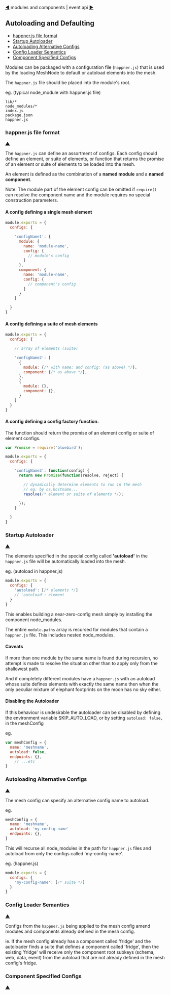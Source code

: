 [&#9664;](modules.md) modules and components | event api [&#9654;](event.md)

## Autoloading and Defaulting

* [happner.js file format](#happnerjs-file-format)
* [Startup Autoloader](#startup-autoloader)
* [Autoloading Alternative Configs](#autoloading-alternative-configs)
* [Config Loader Semantics](#config-loader-semantics)
* [Component Specified Configs](#component-specified-configs)


Modules can be packaged with a configuration file (`happner.js`) that is used by the loading MeshNode to default or autoload elements into the mesh.

The `happner.js` file should be placed into the module's root.

eg. (typical node_module with happner.js file)

```
lib/*
node_modules/*
index.js
package.json
happner.js
```

### happner.js file format

[&#9650;](#)

The `happner.js` can define an assortment of configs. Each config should define an element, or suite of elements, or function that returns the promise of an element or suite of elements to be loaded into the mesh.

An element is defined as the combination of a __named module__ and a __named component__.

Note: The module part of the element config can be omitted if `require()` can resolve the component name and the module requires no special construction parameters.

#### A config defining a single mesh element

```javascript
module.exports = {
  configs: {

    'configName1': {
      module: {
        name: 'module-name',
        config: {
          // module's config
        }
      },
      component: {
        name: 'module-name',
        config: {
          // component's config
        }
      }
    }

  }
}
```

#### A config defining a suite of mesh elements

```javascript
module.exports = {
  configs: {

    // array of elements (suite)

    'configName2': [
      {
        module: {/* with name: and config: (as above) */},
        component: {/* as above */},
      }, 
      {
        module: {},
        component: {},
      }
    ]
  }
}
```


#### A config defining a config factory function.

The function should return the promise of an element config or suite of element configs.

```javascript
var Promise = require('bluebird');

module.exports = {
  configs: {

    'configName3': function(config) {
      return new Promise(function(resolve, reject) {

        // dynamically determine elements to run in the mesh
        // eg. by os.hostname...
        resolve(/* element or suite of elements */);

      });
    }

  }
}
```

### Startup Autoloader

[&#9650;](#)

The elements specified in the special config called __'autoload'__ in the `happner.js` file will be automatically loaded into the mesh.

eg. (autoload in happner.js)
```javascript
module.exports = {
  configs: {
    'autoload': [/* elements */]
    // 'autoload': element
  }
}
```

This enables building a near-zero-config mesh simply by installing the component node_modules.

The entire `module.paths` array is recursed for modules that contain a `happner.js` file. This includes nested node_modules. 

#### Caveats

If more than one module by the same name is found during recursion, no attempt is made to resolve the situation other than to apply only from the shallowest path.

And if completely different modules have a `happner.js` with an autoload whose suite defines elements with exactly the same name then when the only peculiar mixture of elephant footprints on the moon has no sky either.


#### Disabling the Autoloader

If this behaviour is undesirable the autoloader can be disabled by defining the environment variable SKIP_AUTO_LOAD, or by setting `autoload: false,` in the meshConfig

eg. 
```javascript
var meshConfig = {
  name: 'meshname',
  autoload: false,
  endpoints: {},
    // ...etc
}
```

### Autoloading Alternative Configs

[&#9650;](#)

The mesh config can specify an alternative config name to autoload.

eg.
```javascript
meshConfig = {
  name: 'meshname',
  autoload: 'my-config-name'
  endpoints: {},
}
```

This will recurse all node_modules in the path for `happner.js` files and autoload from only the configs called 'my-config-name'.

eg. (happner.js)
```javascript
module.exports = {
  configs: {
    'my-config-name': [/* suite */]
  }
}
```

### Config Loader Semantics

[&#9650;](#)

Configs from the `happner.js` being applied to the mesh config amend modules and components already defined in the mesh config.

ie. If the mesh config already has a component called 'fridge' and the autoloader finds a suite that defines a component called 'fridge', then the existing 'fridge' will receive only the component root subkeys (schema, web, data, event) from the autoload that are not already defined in the mesh config's fridge.



### Component Specified Configs

[&#9650;](#)


